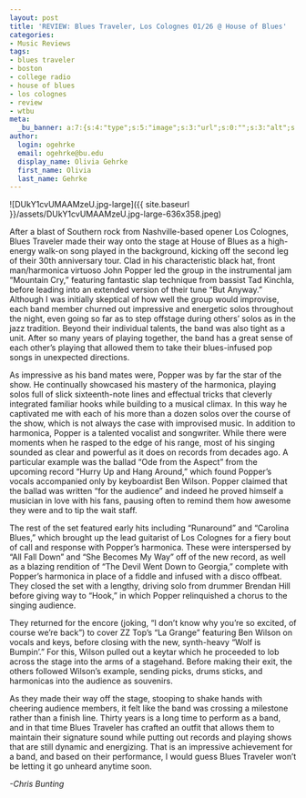 ```yaml
---
layout: post
title: 'REVIEW: Blues Traveler, Los Colognes 01/26 @ House of Blues'
categories:
- Music Reviews
tags:
- blues traveler
- boston
- college radio
- house of blues
- los colognes
- review
- wtbu
meta:
  _bu_banner: a:7:{s:4:"type";s:5:"image";s:3:"url";s:0:"";s:3:"alt";s:0:"";s:7:"post_id";s:0:"";s:4:"html";s:0:"";s:8:"position";s:12:"contentWidth";s:7:"caption";s:0:"";}
author:
  login: ogehrke
  email: ogehrke@bu.edu
  display_name: Olivia Gehrke
  first_name: Olivia
  last_name: Gehrke
---
```

![DUkY1cvUMAAMzeU.jpg-large]({{ site.baseurl }}/assets/DUkY1cvUMAAMzeU.jpg-large-636x358.jpeg)

After a blast of Southern rock from Nashville-based opener Los Colognes, Blues Traveler made their way onto the stage at House of Blues as a high-energy walk-on song played in the background, kicking off the second leg of their 30th anniversary tour. Clad in his characteristic black hat, front man/harmonica virtuoso John Popper led the group in the instrumental jam “Mountain Cry,” featuring fantastic slap technique from bassist Tad Kinchla, before leading into an extended version of their tune “But Anyway.” Although I was initially skeptical of how well the group would improvise, each band member churned out impressive and energetic solos throughout the night, even going so far as to step offstage during others’ solos as in the jazz tradition. Beyond their individual talents, the band was also tight as a unit. After so many years of playing together, the band has a great sense of each other’s playing that allowed them to take their blues-infused pop songs in unexpected directions.

As impressive as his band mates were, Popper was by far the star of the show. He continually showcased his mastery of the harmonica, playing solos full of slick sixteenth-note lines and effectual tricks that cleverly integrated familiar hooks while building to a musical climax. In this way he captivated me with each of his more than a dozen solos over the course of the show, which is not always the case with improvised music. In addition to harmonica, Popper is a talented vocalist and songwriter. While there were moments when he rasped to the edge of his range, most of his singing sounded as clear and powerful as it does on records from decades ago. A particular example was the ballad “Ode from the Aspect” from the upcoming record “Hurry Up and Hang Around,” which found Popper’s vocals accompanied only by keyboardist Ben Wilson. Popper claimed that the ballad was written “for the audience” and indeed he proved himself a musician in love with his fans, pausing often to remind them how awesome they were and to tip the wait staff.   

The rest of the set featured early hits including “Runaround” and “Carolina Blues,” which brought up the lead guitarist of Los Colognes for a fiery bout of call and response with Popper’s harmonica. These were interspersed by “All Fall Down” and “She Becomes My Way” off of the new record, as well as a blazing rendition of “The Devil Went Down to Georgia,” complete with Popper’s harmonica in place of a fiddle and infused with a disco offbeat. They closed the set with a lengthy, driving solo from drummer Brendan Hill before giving way to “Hook,” in which Popper relinquished a chorus to the singing audience.

They returned for the encore (joking, “I don’t know why you’re so excited, of course we’re back”) to cover ZZ Top’s “La Grange” featuring Ben Wilson on vocals and keys, before closing with the new, synth-heavy “Wolf is Bumpin’.” For this, Wilson pulled out a keytar which he proceeded to lob across the stage into the arms of a stagehand. Before making their exit, the others followed Wilson’s example, sending picks, drums sticks, and harmonicas into the audience as souvenirs.

As they made their way off the stage, stooping to shake hands with cheering audience members, it felt like the band was crossing a milestone rather than a finish line. Thirty years is a long time to perform as a band, and in that time Blues Traveler has crafted an outfit that allows them to maintain their signature sound while putting out records and playing shows that are still dynamic and energizing. That is an impressive achievement for a band, and based on their performance, I would guess Blues Traveler won’t be letting it go unheard anytime soon.

_\-Chris Bunting_